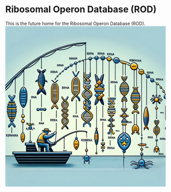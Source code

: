 #  Ribosomal Operon Database (ROD)
This is the future home for the Ribosomal Operon Database (ROD). 
![Oh fishy, fishy, fishy, fish](./Images/ROD.png)